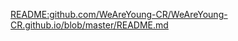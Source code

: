 [README:github.com/WeAreYoung-CR/WeAreYoung-CR.github.io/blob/master/README.md](https://github.com/WeAreYoung-CR/WeAreYoung-CR.github.io/blob/master/README.md)
